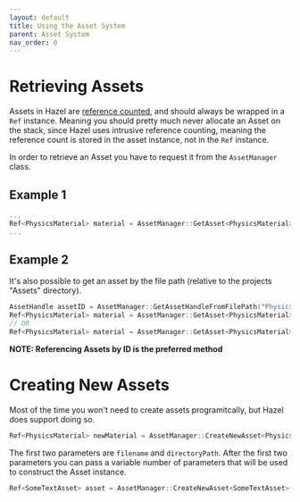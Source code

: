 ```yaml
---
layout: default
title: Using the Asset System
parent: Asset System
nav_order: 0
---
```


# Retrieving Assets

Assets in Hazel are [reference counted](https://en.wikipedia.org/wiki/Reference_counting), and should always be wrapped in a ```Ref``` instance. Meaning you should pretty much never allocate an Asset on the stack, since Hazel uses intrusive reference counting, meaning the reference count is stored in the asset instance, not in the ```Ref``` instance.

In order to retrieve an Asset you have to request it from the ```AssetManager``` class.

## Example 1
```cpp
...
Ref<PhysicsMaterial> material = AssetManager::GetAsset<PhysicsMaterial>(assetID);
...
```

## Example 2

It's also possible to get an asset by the file path (relative to the projects "Assets" directory).

```cpp
AssetHandle assetID = AssetManager::GetAssetHandleFromFilePath("Physics/PlayerMaterial.hpm");
Ref<PhysicsMaterial> material = AssetManager::GetAsset<PhysicsMaterial>(assetID);
// OR
Ref<PhysicsMaterial> material = AssetManager::GetAsset<PhysicsMaterial>("Physics/PlayerMaterial.hpm");
```

**NOTE: Referencing Assets by ID is the preferred method**

# Creating New Assets

Most of the time you won't need to create assets programitcally, but Hazel does support doing so.

```cpp
Ref<PhysicsMaterial> newMaterial = AssetManager::CreateNewAsset<PhysicsMaterial>("MyMaterial.hpm", "Physics/", ...);
```

The first two parameters are ``` filename ``` and ``` directoryPath ```. After the first two parameters you can pass a variable number of parameters that will be used to construct the Asset instance.

```cpp
Ref<SomeTextAsset> asset = AssetManager::CreateNewAsset<SomeTextAsset>("MyTextFile.txt", "Docs/", "This string will be passed to SomeTextAsset's constructor!");
```
